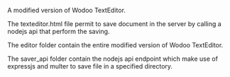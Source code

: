 A modified version of Wodoo TextEditor.

The texteditor.html file permit to save document in the server by calling a nodejs api that perform the saving.

The editor folder contain the entire modified version of Wodoo TextEditor.

The saver_api folder contain the nodejs api endpoint which make use of expressjs and multer to save file in a specified directory.
